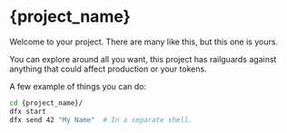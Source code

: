 # {project_name}

Welcome to your project. There are many like this, but this one is yours.

You can explore around all you want, this project has railguards against anything that could
affect production or your tokens.

A few example of things you can do:

```bash
cd {project_name}/
dfx start
dfx send 42 "My Name"  # In a separate shell.
```
